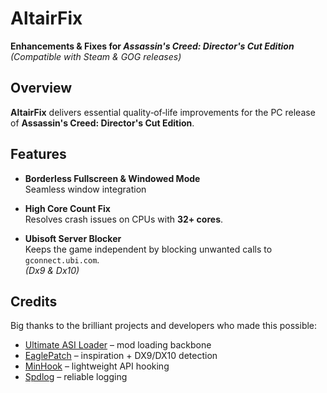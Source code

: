 # AltairFix  
**Enhancements & Fixes for _Assassin's Creed: Director's Cut Edition_**  
*(Compatible with Steam & GOG releases)*  

## Overview  
**AltairFix** delivers essential quality‑of‑life improvements for the PC release of **Assassin's Creed: Director's Cut Edition**.

## Features  

- **Borderless Fullscreen & Windowed Mode**  
Seamless window integration   

- **High Core Count Fix**  
Resolves crash issues on CPUs with **32+ cores**.  

- **Ubisoft Server Blocker**  
Keeps the game independent by blocking unwanted calls to `gconnect.ubi.com`.  
*(Dx9 & Dx10)*  

## Credits  

Big thanks to the brilliant projects and developers who made this possible:  

- [Ultimate ASI Loader](https://github.com/ThirteenAG/Ultimate-ASI-Loader) – mod loading backbone  
- [EaglePatch](https://github.com/Sergeanur/EaglePatch) – inspiration + DX9/DX10 detection  
- [MinHook](https://github.com/TsudaKageyu/minhook) – lightweight API hooking
- [Spdlog](https://github.com/gabime/spdlog) – reliable logging